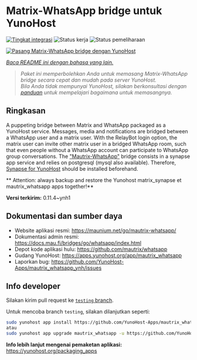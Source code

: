 <!--
N.B.: README ini dibuat secara otomatis oleh <https://github.com/YunoHost/apps/tree/master/tools/readme_generator>
Ini TIDAK boleh diedit dengan tangan.
-->

# Matrix-WhatsApp bridge untuk YunoHost

[![Tingkat integrasi](https://apps.yunohost.org/badge/integration/mautrix_whatsapp)](https://ci-apps.yunohost.org/ci/apps/mautrix_whatsapp/)
![Status kerja](https://apps.yunohost.org/badge/state/mautrix_whatsapp)
![Status pemeliharaan](https://apps.yunohost.org/badge/maintained/mautrix_whatsapp)

[![Pasang Matrix-WhatsApp bridge dengan YunoHost](https://install-app.yunohost.org/install-with-yunohost.svg)](https://install-app.yunohost.org/?app=mautrix_whatsapp)

*[Baca README ini dengan bahasa yang lain.](./ALL_README.md)*

> *Paket ini memperbolehkan Anda untuk memasang Matrix-WhatsApp bridge secara cepat dan mudah pada server YunoHost.*  
> *Bila Anda tidak mempunyai YunoHost, silakan berkonsultasi dengan [panduan](https://yunohost.org/install) untuk mempelajari bagaimana untuk memasangnya.*

## Ringkasan

A puppeting bridge between Matrix and WhatsApp packaged as a YunoHost service.
Messages, media and notifications are bridged between a WhatsApp user and a matrix user.
With the RelayBot login option, the matrix user can invite other matrix user in a bridged WhatsApp room, such that even people without a WhatsApp account can participate to WhatsApp group conversations.
The ["Mautrix-WhatsApp"](https://docs.mau.fi/bridges/go/whatsapp/index.html) bridge consists in a synapse app service and relies on postgresql (mysql also available).
Therefore, [Synapse for YunoHost](https://github.com/YunoHost-Apps/synapse_ynh) should be installed beforehand.

** Attention: always backup and restore the Yunohost matrix_synapse et mautrix_whatsapp apps together!**


**Versi terkirim:** 0.11.4~ynh1
## Dokumentasi dan sumber daya

- Website aplikasi resmi: <https://maunium.net/go/mautrix-whatsapp/>
- Dokumentasi admin resmi: <https://docs.mau.fi/bridges/go/whatsapp/index.html>
- Depot kode aplikasi hulu: <https://github.com/mautrix/whatsapp>
- Gudang YunoHost: <https://apps.yunohost.org/app/mautrix_whatsapp>
- Laporkan bug: <https://github.com/YunoHost-Apps/mautrix_whatsapp_ynh/issues>

## Info developer

Silakan kirim pull request ke [`testing` branch](https://github.com/YunoHost-Apps/mautrix_whatsapp_ynh/tree/testing).

Untuk mencoba branch `testing`, silakan dilanjutkan seperti:

```bash
sudo yunohost app install https://github.com/YunoHost-Apps/mautrix_whatsapp_ynh/tree/testing --debug
atau
sudo yunohost app upgrade mautrix_whatsapp -u https://github.com/YunoHost-Apps/mautrix_whatsapp_ynh/tree/testing --debug
```

**Info lebih lanjut mengenai pemaketan aplikasi:** <https://yunohost.org/packaging_apps>
